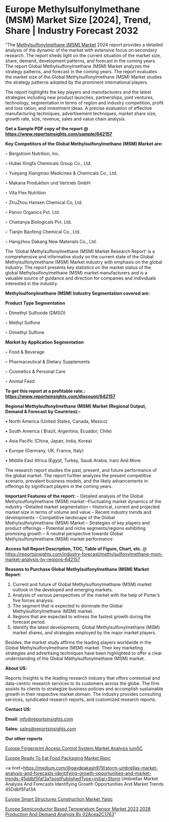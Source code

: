 # Europe Methylsulfonylmethane (MSM) Market Size [2024], Trend, Share | Industry Forecast 2032

"The <a href=https://www.reportsinsights.com/sample/642157>Methylsulfonylmethane (MSM) Market</a> 2024 report provides a detailed analysis of the dynamic of the market with extensive focus on secondary research. The report sheds light on the current situation of the market size, share, demand, development patterns, and forecast in the coming years. The report Global Methylsulfonylmethane (MSM) Market analyzes the strategy patterns, and forecast in the coming years. The report evaluates the market size of the Global Methylsulfonylmethane (MSM) Market studies the strategy patterns adopted by the prominent international players.

The report highlights the key players and manufacturers and the latest strategies including new product launches, partnerships, joint ventures, technology, segmentation in terms of region and industry competition, profit and loss ration, and investment ideas. A precise evaluation of effective manufacturing techniques, advertisement techniques, market share size, growth rate, size, revenue, sales and value chain analysis.

<strong>Get a Sample PDF copy of the report @ <a href=https://www.reportsinsights.com/sample/642157 style=color:#0000ff;>https://www.reportsinsights.com/sample/642157</a></strong>

<strong>Key Competitors of the Global Methylsulfonylmethane (MSM) Market are:</strong>

‣ Bergstrom Nutrition, Inc.

‣ Hubei Xingfa Chemicals Group Co., Ltd.

‣ Yueyang Xiangmao Medicines & Chemicals Co., Ltd.

‣ Makana Produktion und Vertrieb GmbH

‣ Vita Flex Nutrition

‣ ZhuZhou Hansen Chemical Co, Ltd.

‣ Panvo Organics Pvt. Ltd.

‣ Chaitanya Biologicals Pvt. Ltd.

‣ Tianjin Baofeng Chemical Co., Ltd.

‣ Hangzhou Dakang New Materials Co., Ltd.

The ‘Global Methylsulfonylmethane (MSM) Market Research Report’ is a comprehensive and informative study on the current state of the Global Methylsulfonylmethane (MSM) Market industry with emphasis on the global industry. The report presents key statistics on the market status of the global Methylsulfonylmethane (MSM) market manufacturers and is a valuable source of guidance and direction for companies and individuals interested in the industry.

<strong>Methylsulfonylmethane (MSM) Industry Segmentation covered are:</strong>

<strong>Product Type Segmentation</strong>

‣ Dimethyl Sulfoxide (DMSO)

‣ Methyl Sulfone

‣ Dimethyl Sulfone

<strong>Market by Application Segmentation</strong>

‣ Food & Beverage

‣ Pharmaceutical & Dietary Supplements

‣ Cosmetics & Personal Care

‣ Animal Feed

<strong>To get this report at a profitable rate.: <a href=https://www.reportsinsights.com/discount/642157 style=color:#0000ff;>https://www.reportsinsights.com/discount/642157</a></strong>

<strong>Regional Methylsulfonylmethane (MSM) Market (Regional Output, Demand &amp; Forecast by Countries):-</strong>

• North America (United States, Canada, Mexico)

• South America ( Brazil, Argentina, Ecuador, Chile)

• Asia Pacific (China, Japan, India, Korea)

• Europe (Germany, UK, France, Italy)

• Middle East Africa (Egypt, Turkey, Saudi Arabia, Iran) And More.

The research report studies the past, present, and future performance of the global market. The report further analyzes the present competitive scenario, prevalent business models, and the likely advancements in offerings by significant players in the coming years.

<strong>Important Features of the report:</strong>
– Detailed analysis of the Global Methylsulfonylmethane (MSM) market
–Fluctuating market dynamics of the industry
–Detailed market segmentation
– Historical, current and projected market size in terms of volume and value
– Recent industry trends and developments
– Competitive landscape of the Global Methylsulfonylmethane (MSM) Market
– Strategies of key players and product offerings
– Potential and niche segments/regions exhibiting promising growth
– A neutral perspective towards Global Methylsulfonylmethane (MSM) market performance

<strong>Access full Report Description, TOC, Table of Figure, Chart, etc. </strong>@   <a href=https://reportsinsights.com/industry-forecast/methylsulfonylmethane-msm-market-analysis-by-regions-642157 style=color:#0000ff;>https://reportsinsights.com/industry-forecast/methylsulfonylmethane-msm-market-analysis-by-regions-642157</a>

<strong>Reasons to Purchase Global Methylsulfonylmethane (MSM) Market Report:</strong>
1. Current and future of Global Methylsulfonylmethane (MSM) market outlook in the developed and emerging markets.
2. Analysis of various perspectives of the market with the help of Porter’s five forces analysis.
3. The segment that is expected to dominate the Global Methylsulfonylmethane (MSM) market.
4. Regions that are expected to witness the fastest growth during the forecast period.
5. Identify the latest developments, Global Methylsulfonylmethane (MSM) market shares, and strategies employed by the major market players.

Besides, the market study affirms the leading players worldwide in the Global Methylsulfonylmethane (MSM) market. Their key marketing strategies and advertising techniques have been highlighted to offer a clear understanding of the Global Methylsulfonylmethane (MSM) market.

<strong><strong>About US</strong>:</strong>

Reports Insights is the leading research industry that offers contextual and data-centric research services to its customers across the globe. The firm assists its clients to strategize business policies and accomplish sustainable growth in their respective market domain. The industry provides consulting services, syndicated research reports, and customized research reports.

<strong>Contact US:</strong>

<p class=><b>Email:</b> <a href=mailto:info@reportsinsights.com>info@reportsinsights.com</a></p>
<p class=><b>Sales:</b> <a href=mailto:sales@reportsinsights.com>sales@reportsinsights.com</a></p>

<strong>Our other reports</strong>

<a href=https://www.linkedin.com/pulse/europe-fingerprint-access-control-system-market-analysis-ium5c/>Europe Fingerprint Access Control System Market Analysis Ium5C</a>

<a href=https://www.linkedin.com/pulse/europe-ready-to-eat-food-packaging-market-riqrc/>Europe Ready To Eat Food Packaging Market Riqrc</a>

<a href=https://medium.com/@gavdeakash979/storm-umbrellas-market-analysis-and-forecasts-identifying-growth-opportunities-and-market-trends-45ddbf5faf3a?postPublishedType=initial>Storm Umbrellas Market Analysis And Forecasts Identifying Growth Opportunities And Market Trends 45Ddbf5Faf3A</a>

<a href=https://www.linkedin.com/pulse/europe-smart-structures-construction-market-yaiqc/>Europe Smart Structures Construction Market Yaiqc</a>

<a href=https://medium.com/@achalwankhede15/europe-semiconductor-based-temperature-sensor-market-2023-2028-production-and-demand-analysis-by-02acea2c1763>Europe Semiconductor Based Temperature Sensor Market 2023 2028 Production And Demand Analysis By 02Acea2C1763</a>"
